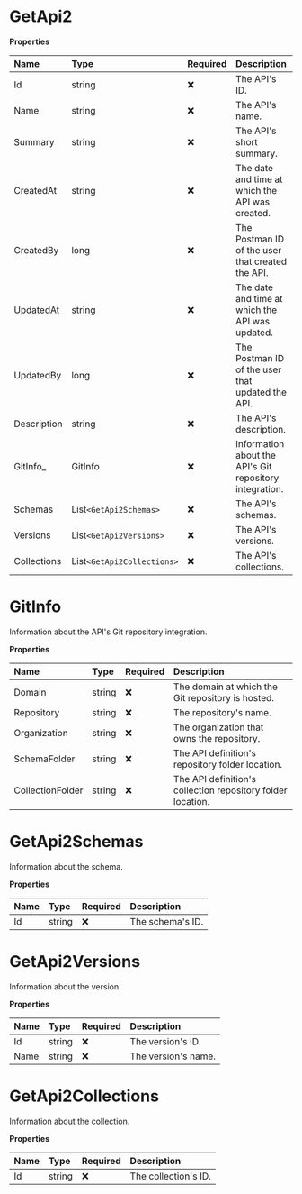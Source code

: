 # GetApi2

**Properties**

| Name        | Type                       | Required | Description                                             |
| :---------- | :------------------------- | :------- | :------------------------------------------------------ |
| Id          | string                     | ❌       | The API's ID.                                           |
| Name        | string                     | ❌       | The API's name.                                         |
| Summary     | string                     | ❌       | The API's short summary.                                |
| CreatedAt   | string                     | ❌       | The date and time at which the API was created.         |
| CreatedBy   | long                       | ❌       | The Postman ID of the user that created the API.        |
| UpdatedAt   | string                     | ❌       | The date and time at which the API was updated.         |
| UpdatedBy   | long                       | ❌       | The Postman ID of the user that updated the API.        |
| Description | string                     | ❌       | The API's description.                                  |
| GitInfo\_   | GitInfo                    | ❌       | Information about the API's Git repository integration. |
| Schemas     | List`<GetApi2Schemas>`     | ❌       | The API's schemas.                                      |
| Versions    | List`<GetApi2Versions>`    | ❌       | The API's versions.                                     |
| Collections | List`<GetApi2Collections>` | ❌       | The API's collections.                                  |

# GitInfo

Information about the API's Git repository integration.

**Properties**

| Name             | Type   | Required | Description                                                 |
| :--------------- | :----- | :------- | :---------------------------------------------------------- |
| Domain           | string | ❌       | The domain at which the Git repository is hosted.           |
| Repository       | string | ❌       | The repository's name.                                      |
| Organization     | string | ❌       | The organization that owns the repository.                  |
| SchemaFolder     | string | ❌       | The API definition's repository folder location.            |
| CollectionFolder | string | ❌       | The API definition's collection repository folder location. |

# GetApi2Schemas

Information about the schema.

**Properties**

| Name | Type   | Required | Description      |
| :--- | :----- | :------- | :--------------- |
| Id   | string | ❌       | The schema's ID. |

# GetApi2Versions

Information about the version.

**Properties**

| Name | Type   | Required | Description         |
| :--- | :----- | :------- | :------------------ |
| Id   | string | ❌       | The version's ID.   |
| Name | string | ❌       | The version's name. |

# GetApi2Collections

Information about the collection.

**Properties**

| Name | Type   | Required | Description          |
| :--- | :----- | :------- | :------------------- |
| Id   | string | ❌       | The collection's ID. |

<!-- This file was generated by liblab | https://liblab.com/ -->
